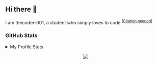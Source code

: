 ## Hi there 👋
I am thecoder-001,
a student who simply loves to code.<sup>[[Citation needed](https://www.xkcd.com/285/ "Workaround: If we wait long enough, the earth would be consumed by the sun.")]</sup>
<!--
**thecoder-001/thecoder-001** is a ✨ _special_ ✨ repository because its `README.md` (this file) appears on your GitHub profile.

Here are some ideas to get you started:

- 🔭 I’m currently working on ...
- 🌱 I’m currently learning ...
- 👯 I’m looking to collaborate on ...
- 🤔 I’m looking for help with ...
- 💬 Ask me about ...
- 📫 How to reach me: ...
- 😄 Pronouns: ...
- ⚡ Fun fact: ...
![visitors](https://visitor-badge.glitch.me/badge?page_id=thecoder-001.thecoder-001)
-->
### GitHub Stats

<details>
  <summary>My Profile Stats</summary>
  <br>
  Nope, they aren't any good...
  <br><br>
  <!-- [![Thecoder-001's github stats](https://github-readme-stats.vercel.app/api?username=thecoder-001&count_private=true&show_icons=true&include_all_commits=true&icon_color=805AD5&text_color=718096&bg_color=ffffff00)](https://github.com/thecoder-001) -->
  <a href="https://github.com/thecoder-001"><img alt="Thecoder001's gitHub stats" src="https://github-readme-stats.vercel.app/api?username=thecoder-001&count_private=true&show_icons=true&include_all_commits=true&icon_color=805AD5&text_color=718096&bg_color=ffffff00&hide_border=true" /></a>

  <br>
</details>

<p align="center"><img src="https://raw.githubusercontent.com/arcticicestudio/nord-docs/develop/assets/images/nord/repository-footer-separator.svg?sanitize=true" /></p>
